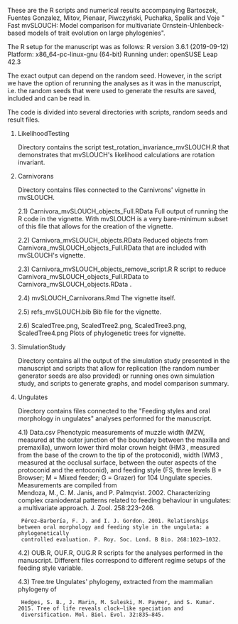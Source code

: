 These are the R scripts and numerical results accompanying Bartoszek, Fuentes Gonzalez, Mitov, Pienaar, Piwczyński, Puchałka, Spalik and Voje " Fast mvSLOUCH: Model comparison for multivariate Ornstein-Uhlenbeck-based models of trait evolution on large phylogenies".

The R setup for the manuscript was as follows: R version 3.6.1 (2019-09-12) Platform: x86_64-pc-linux-gnu (64-bit) Running under: openSUSE Leap 42.3

The exact output can depend on the random seed. However, in the script we have the option of rerunning the analyses as it was in the manuscript, i.e.
the random seeds that were used to generate the results are saved, included and can be read in.

The code is divided into several directories with scripts, random seeds and result files.

1) LikelihoodTesting

    Directory contains the script test_rotation_invariance_mvSLOUCH.R that demonstrates that mvSLOUCH's likelihood calculations are rotation invariant.
        
2) Carnivorans

    Directory contains files connected to the Carnivrons' vignette in mvSLOUCH.
    
    2.1) Carnivora_mvSLOUCH_objects_Full.RData
        Full output of  running the R code in the vignette. With mvSLOUCH is a very bare-minimum subset of this file that allows for the creation of the            vignette.
        
    2.2) Carnivora_mvSLOUCH_objects.RData
        Reduced objects from Carnivora_mvSLOUCH_objects_Full.RData that are included with mvSLOUCH's vignette.
        
    2.3) Carnivora_mvSLOUCH_objects_remove_script.R
        R script to reduce Carnivora_mvSLOUCH_objects_Full.RData to Carnivora_mvSLOUCH_objects.RData .
        
    2.4) mvSLOUCH_Carnivorans.Rmd
        The vignette itself.
        
    2.5) refs_mvSLOUCH.bib 
        Bib file for the vignette.
        
    2.6) ScaledTree.png, ScaledTree2.png, ScaledTree3.png, ScaledTree4.png
        Plots of phylogenetic trees for vignette.

3) SimulationStudy

    Directory contains all the output of the simulation study presented in the manuscript and scripts that allow for replication (the random number generator seeds are also provided) or running ones own simulation study, and scripts to generate graphs, and model comparison summary.
    
4) Ungulates

    Directory contains files connected to the "Feeding styles and oral morphology in ungulates" analyses performed for the manuscript.
    
    4.1) Data.csv
        Phenotypic measurements of muzzle width (MZW, measured at the outer junction of the boundary between the maxilla and premaxilla), unworn lower third molar crown height (HM3 , measured from the base of the crown to the tip of the protoconid), width (WM3 , measured at the occlusal surface, between the outer aspects of the protoconid and the entoconid), and feeding style (FS, three levels B = Browser; M = Mixed feeder; G = Grazer) for 104 Ungulate species. Measurements are compiled from  
        Mendoza, M., C. M. Janis, and P. Palmqvist. 2002. Characterizing complex craniodental patterns related to feeding behaviour in ungulates: a multivariate approach. J. Zool. 258:223–246.
        
        Pérez–Barberı́a, F. J. and I. J. Gordon. 2001. Relationships between oral morphology and feeding style in the ungulata: a phylogenetically 
        controlled evaluation. P. Roy. Soc. Lond. B Bio. 268:1023–1032.
    
    4.2) OUB.R, OUF.R, OUG.R
        R scripts for the analyses performed in the manuscript. Different files correspond to different regime setups of the feeding style variable.
        
    4.3) Tree.tre 
        Ungulates' phylogeny, extracted from the mammalian phylogeny of 
        
        Hedges, S. B., J. Marin, M. Suleski, M. Paymer, and S. Kumar. 2015. Tree of life reveals clock–like speciation and 
        diversification. Mol. Biol. Evol. 32:835–845.

    
